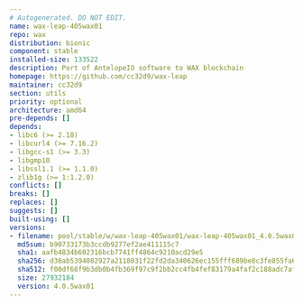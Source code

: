 ```yaml
---
# Autogenerated. DO NOT EDIT.
name: wax-leap-405wax01
repo: wax
distribution: bionic
component: stable
installed-size: 133522
description: Port of AntelopeIO software to WAX blockchain
homepage: https://github.com/cc32d9/wax-leap
maintainer: cc32d9
section: utils
priority: optional
architecture: amd64
pre-depends: []
depends:
- libc6 (>= 2.18)
- libcurl4 (>= 7.16.2)
- libgcc-s1 (>= 3.3)
- libgmp10
- libssl1.1 (>= 1.1.0)
- zlib1g (>= 1:1.2.0)
conflicts: []
breaks: []
replaces: []
suggests: []
built-using: []
versions:
- filename: pool/stable/w/wax-leap-405wax01/wax-leap-405wax01_4.0.5wax01-ubuntu-18.04_amd64.deb
  md5sum: b90733173b3ccdb9277ef2ae411115c7
  sha1: aafb4834b602316bcb7741ff4864c9210acd29e5
  sha256: d36ab5394082927a2118031f22fd2da340626ec155fff689be8c3fe855fa6def
  sha512: f00df68f9b3db0b4fb369f97c9f2bb2cc4fb4fef83179a4faf2c188adc7af4aedbea5061adccdb8ab4d50e94662609e3f6be202f2567939fc4c42798fc58e5b3
  size: 27932184
  version: 4.0.5wax01
---
```


